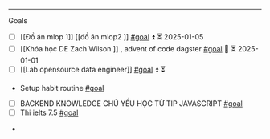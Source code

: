 
---
Goals 

-  [ ] [[Đồ án mlop 1]] [[đồ án mlop2 ]] [#goal](app://obsidian.md/index.html#goal) ⏫ ⏳ 2025-01-05
-  [ ] [[Khóa học DE Zach Wilson ]] , advent of code dagster [#goal](app://obsidian.md/index.html#goal)  🔼 ⏳ 2025-01-01
-  [ ] [[Lab opensource data engineer]] [#goal](app://obsidian.md/index.html#goal)   ⏫ ⏳
-  Setup habit routine [#goal](app://obsidian.md/index.html#goal)
-  [ ]  BACKEND KNOWLEDGE CHỦ YẾU HỌC TỪ TIP JAVASCRIPT [#goal](app://obsidian.md/index.html#goal) 
-  [ ]  Thi ielts 7.5 [#goal](app://obsidian.md/index.html#goal)
- 